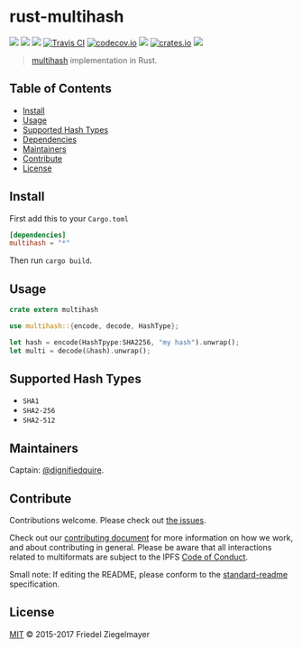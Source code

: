 # rust-multihash

[![](https://img.shields.io/badge/made%20by-Protocol%20Labs-blue.svg?style=flat-square)](http://ipn.io)
[![](https://img.shields.io/badge/project-multiformats-blue.svg?style=flat-square)](https://github.com/multiformats/multiformats)
[![](https://img.shields.io/badge/freenode-%23ipfs-blue.svg?style=flat-square)](https://webchat.freenode.net/?channels=%23ipfs)
[![Travis CI](https://img.shields.io/travis/multiformats/rust-multihash.svg?style=flat-square&branch=master)](https://travis-ci.org/multiformats/rust-multihash)
[![codecov.io](https://img.shields.io/codecov/c/github/multiformats/rust-multihash.svg?style=flat-square&branch=master)](https://codecov.io/github/multiformats/rust-multihash?branch=master)
[![](https://img.shields.io/badge/rust-docs-blue.svg?style=flat-square)](http://multiformats.github.io/rust-multihash/multihash/struct.Multiaddr.html)
[![crates.io](https://img.shields.io/badge/crates.io-v0.1.0-orange.svg?style=flat-square )](https://crates.io/crates/multihash)
[![](https://img.shields.io/badge/readme%20style-standard-brightgreen.svg?style=flat-square)](https://github.com/RichardLitt/standard-readme)

> [multihash](https://github.com/multiformats/multihash) implementation in Rust.

## Table of Contents

- [Install](#install)
- [Usage](#usage)
- [Supported Hash Types](#supported-hash-types)
- [Dependencies](#dependencies)
- [Maintainers](#maintainers)
- [Contribute](#contribute)
- [License](#license)

## Install

First add this to your `Cargo.toml`

```toml
[dependencies]
multihash = "*"
```

Then run `cargo build`.

## Usage

```rust
crate extern multihash

use multihash::{encode, decode, HashType};

let hash = encode(HashTpype:SHA2256, "my hash").unwrap();
let multi = decode(&hash).unwrap();
```

## Supported Hash Types

* `SHA1`
* `SHA2-256`
* `SHA2-512`

## Maintainers

Captain: [@dignifiedquire](https://github.com/dignifiedquire).

## Contribute

Contributions welcome. Please check out [the issues](https://github.com/multiformats/rust-multihash/issues).

Check out our [contributing document](https://github.com/multiformats/multiformats/blob/master/contributing.md) for more information on how we work, and about contributing in general. Please be aware that all interactions related to multiformats are subject to the IPFS [Code of Conduct](https://github.com/ipfs/community/blob/master/code-of-conduct.md).

Small note: If editing the README, please conform to the [standard-readme](https://github.com/RichardLitt/standard-readme) specification.


## License

[MIT](LICENSE) © 2015-2017 Friedel Ziegelmayer
